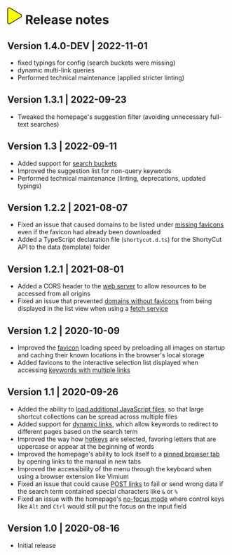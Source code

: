 # ![](img/arrow.svg) Release notes

## Version 1.4.0-DEV | 2022-11-01

- fixed typings for config (search buckets were missing)
- dynamic multi-link queries
- Performed technical maintenance (applied stricter linting)

## Version 1.3.1 | 2022-09-23

- Tweaked the homepage's suggestion filter (avoiding unnecessary full-text searches)

## Version 1.3 | 2022-09-11

- Added support for [search buckets](search-buckets.md)
- Improved the suggestion list for non-query keywords
- Performed technical maintenance (linting, deprecations, updated typings)

## Version 1.2.2 | 2021-08-07

- Fixed an issue that caused domains to be listed under [missing favicons](favicons.md#missing-favicons) even if the favicon had already been downloaded
- Added a TypeScript declaration file (`shortycut.d.ts`) for the ShortyCut API to the data (template) folder

## Version 1.2.1 | 2021-08-01

- Added a CORS header to the [web server](web-server.md) to allow resources to be accessed from all origins
- Fixed an issue that prevented [domains without favicons](favicons.md#missing-favicons) from being displayed in the list view when using a [fetch service](configuration.md#homepagefaviconsfetchservice)

## Version 1.2 | 2020-10-09

- Improved the [favicon](favicons.md) loading speed by preloading all images on startup and caching their known locations in the browser's local storage
- Added favicons to the interactive selection list displayed when accessing [keywords with multiple links](multi-link-shortcuts.md)

## Version 1.1 | 2020-09-26

- Added the ability to [load additional JavaScript files](loading-separate-files.md), so that large shortcut collections can be spread across multiple files
- Added support for [dynamic links](dynamic-links.md), which allow keywords to redirect to different pages based on the search term
- Improved the way how [hotkeys](hotkeys.md) are selected, favoring letters that are uppercase or appear at the beginning of words
- Improved the homepage's ability to lock itself to a [pinned browser tab](homepage.md) by opening links to the manual in new tabs
- Improved the accessibility of the menu through the keyboard when using a browser extension like Vimium
- Fixed an issue that could cause [POST links](post-links.md) to fail or send wrong data if the search term contained special characters like `&` or `%`
- Fixed an issue with the homepage's [no-focus mode](homepage.md) where control keys like `Alt` and `Ctrl` would still put the focus on the input field

## Version 1.0 | 2020-08-16

- Initial release
